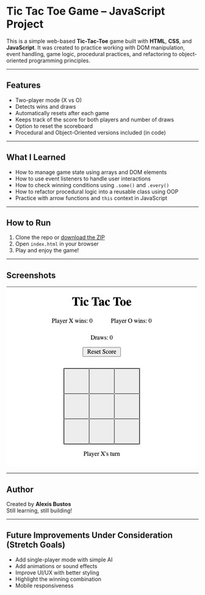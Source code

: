 # Tic Tac Toe Game – JavaScript Project

This is a simple web-based **Tic-Tac-Toe** game built with **HTML**, **CSS**, and **JavaScript**. It was created to practice working with DOM manipulation, event handling, game logic, procedural practices, and refactoring to object-oriented programming principles.

---

## Features

- Two-player mode (X vs O)  
- Detects wins and draws  
- Automatically resets after each game   
- Keeps track of the score for both players and number of draws  
- Option to reset the scoreboard  
- Procedural and Object-Oriented versions included (in code) 

---

## What I Learned

- How to manage game state using arrays and DOM elements  
- How to use event listeners to handle user interactions  
- How to check winning conditions using `.some()` and `.every()`  
- How to refactor procedural logic into a reusable class using OOP
- Practice with arrow functions and `this` context in JavaScript  

---

## How to Run

1. Clone the repo or [download the ZIP](https://github.com/your-username/your-repo-name/archive/refs/heads/main.zip)
2. Open `index.html` in your browser
3. Play and enjoy the game!

---

## Screenshots 

![Alt text](img/tictactoe.png)

---

## Author

Created by **Alexis Bustos**  
Still learning, still building!

---

## Future Improvements Under Consideration (Stretch Goals)

- Add single-player mode with simple AI  
- Add animations or sound effects  
- Improve UI/UX with better styling  
- Highlight the winning combination  
- Mobile responsiveness 
